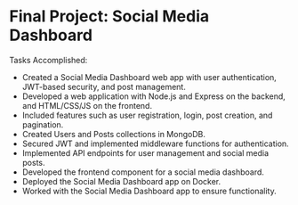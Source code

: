 # Final Project: Social Media Dashboard

Tasks Accomplished:

- Created a Social Media Dashboard web app with user authentication, JWT-based security, and post management.
- Developed a web application with Node.js and Express on the backend, and HTML/CSS/JS on the frontend.
- Included features such as user registration, login, post creation, and pagination.
- Created Users and Posts collections in MongoDB.
- Secured JWT and implemented middleware functions for authentication.
- Implemented API endpoints for user management and social media posts.
- Developed the frontend component for a social media dashboard.
- Deployed the Social Media Dashboard app on Docker.
- Worked with the Social Media Dashboard app to ensure functionality.